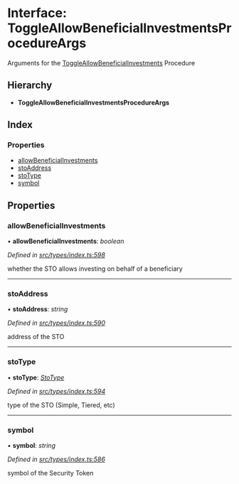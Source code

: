 # Interface: ToggleAllowBeneficialInvestmentsProcedureArgs

Arguments for the [ToggleAllowBeneficialInvestments](../enums/_types_index_.proceduretype.md#toggleallowbeneficialinvestments) Procedure

## Hierarchy

- **ToggleAllowBeneficialInvestmentsProcedureArgs**

## Index

### Properties

- [allowBeneficialInvestments](_types_index_.toggleallowbeneficialinvestmentsprocedureargs.md#allowbeneficialinvestments)
- [stoAddress](_types_index_.toggleallowbeneficialinvestmentsprocedureargs.md#stoaddress)
- [stoType](_types_index_.toggleallowbeneficialinvestmentsprocedureargs.md#stotype)
- [symbol](_types_index_.toggleallowbeneficialinvestmentsprocedureargs.md#symbol)

## Properties

### allowBeneficialInvestments

• **allowBeneficialInvestments**: _boolean_

_Defined in [src/types/index.ts:598](https://github.com/PolymathNetwork/polymath-sdk/blob/d80c6e9/src/types/index.ts#L598)_

whether the STO allows investing on behalf of a beneficiary

---

### stoAddress

• **stoAddress**: _string_

_Defined in [src/types/index.ts:590](https://github.com/PolymathNetwork/polymath-sdk/blob/d80c6e9/src/types/index.ts#L590)_

address of the STO

---

### stoType

• **stoType**: _[StoType](../enums/_types_index_.stotype.md)_

_Defined in [src/types/index.ts:594](https://github.com/PolymathNetwork/polymath-sdk/blob/d80c6e9/src/types/index.ts#L594)_

type of the STO (Simple, Tiered, etc)

---

### symbol

• **symbol**: _string_

_Defined in [src/types/index.ts:586](https://github.com/PolymathNetwork/polymath-sdk/blob/d80c6e9/src/types/index.ts#L586)_

symbol of the Security Token
